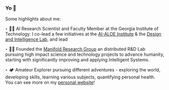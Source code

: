 
### Yo 👋

Some highlights about me: 

‣ 👨‍💻 AI Research Scientist and Faculty Member at the Georgia Institute of Technology.  I co-lead a few initiatives at the [AI-ALOE Institute](https://aialoe.org/) & the [Design and Intelligence Lab](https://dilab.gatech.edu/), and lead 

‣ 👨‍🔧 Founded the [Manifold Research Group](https://manifoldcomputing.com/) an distributed R&D Lab pursuing high impact science and technology projects to advance humanity, starting with significantly improving and applying Intelligent Systems.

‣ 🏕 Amateur Explorer pursuing different adventures - exploring the world, developing skills, learning various subjects, quantifying personal health. You can see more on my [personal website](https://www.harshsikka.com/)!
